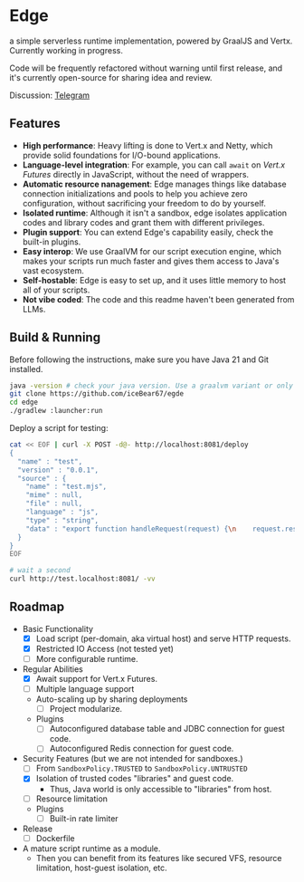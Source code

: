 # Edge
a simple serverless runtime implementation, powered by GraalJS and Vertx. Currently working in progress.

Code will be frequently refactored without warning until first release, and it's currently open-source for sharing idea and review. 

Discussion: [Telegram](https://t.me/kalculos_hub)

## Features
 - **High performance**: Heavy lifting is done to Vert.x and Netty, which provide solid foundations for I/O-bound applications.  
 - **Language-level integration**: For example, you can call `await` on _Vert.x Futures_ directly in JavaScript, without the need of wrappers.
 - **Automatic resource nanagement**: Edge manages things like database connection initializations and pools to help you achieve zero configuration, without sacrificing your freedom to do by yourself.
 - **Isolated runtime**: Although it isn't a sandbox, edge isolates application codes and library codes and grant them with different privileges.
 - **Plugin support**: You can extend Edge's capability easily, check the built-in plugins.
 - **Easy interop**: We use GraalVM for our script execution engine, which makes your scripts run much faster and gives them access to Java's vast ecosystem.  
 - **Self-hostable**: Edge is easy to set up, and it uses little memory to host all of your scripts.
 - **Not vibe coded**: The code and this readme haven't been generated from LLMs.

## Build & Running
Before following the instructions, make sure you have Java 21 and Git installed.
```bash
java -version # check your java version. Use a graalvm variant or only the interpreter will work, and it will be much slower.
git clone https://github.com/iceBear67/egde
cd edge
./gradlew :launcher:run
```

Deploy a script for testing:
```bash
cat << EOF | curl -X POST -d@- http://localhost:8081/deploy
{
  "name" : "test",
  "version" : "0.0.1",
  "source" : {
    "name" : "test.mjs",
    "mime" : null,
    "file" : null,
    "language" : "js",
    "type" : "string",
    "data" : "export function handleRequest(request) {\n    request.response().end(\"hello\");\n}\n"
  }
}
EOF

# wait a second
curl http://test.localhost:8081/ -vv
```

## Roadmap
- Basic Functionality
  - [x] Load script (per-domain, aka virtual host) and serve HTTP requests.
  - [x] Restricted IO Access (not tested yet)
  - [ ] More configurable runtime.
- Regular Abilities
  - [x] Await support for Vert.x Futures.
  - [ ] Multiple language support 
  - Auto-scaling up by sharing deployments
    - [ ] Project modularize.
  - Plugins
    - [ ] Autoconfigured database table and JDBC connection for guest code.
    - [ ] Autoconfigured Redis connection for guest code.
- Security Features (but we are not intended for sandboxes.)
  - [ ] From `SandboxPolicy.TRUSTED` to `SandboxPolicy.UNTRUSTED`
  - [x] Isolation of trusted codes "libraries" and guest code.
    - Thus, Java world is only accessible to "libraries" from host.
  - [ ] Resource limitation
  - Plugins
    - [ ] Built-in rate limiter
- Release
  - [ ] Dockerfile
- A mature script runtime as a module.
  - Then you can benefit from its features like secured VFS, resource limitation, host-guest isolation, etc.